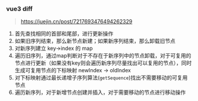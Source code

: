 ### vue3 diff

> https://juejin.cn/post/7217693476494262329

1. 首先查找相同的首部和尾部，进行更新操作
2. 如果旧序列结束，那么新节点新建；如果新序列结束，那么卸载旧节点
3. 对新序列建立 key->index 的 map
4. 遍历旧序列，通过map判断对于不存在于新序列中的节点卸载，对于可复用的节点进行更新（如果没有key则会遍历新序列尽量找出可以复用的节点），同时生成可复用节点的下标映射 newIndex -> oldIndex
5. 对下标映射通过最长递增子序列算法(`getSequence`)找出不需要移动的可复用节点
6. 遍历新序列，对于新增节点创建并插入，对于需要移动的节点进行移动操作
